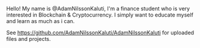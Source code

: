 Hello! My name is @AdamNilssonKaluti, I'm a finance student who is very interested in Blockchain & Cryptocurrency. I simply want to educate myself and learn as much as i can. 

See https://github.com/AdamNilssonKaluti/AdamNilssonKaluti for uploaded files and projects. 


